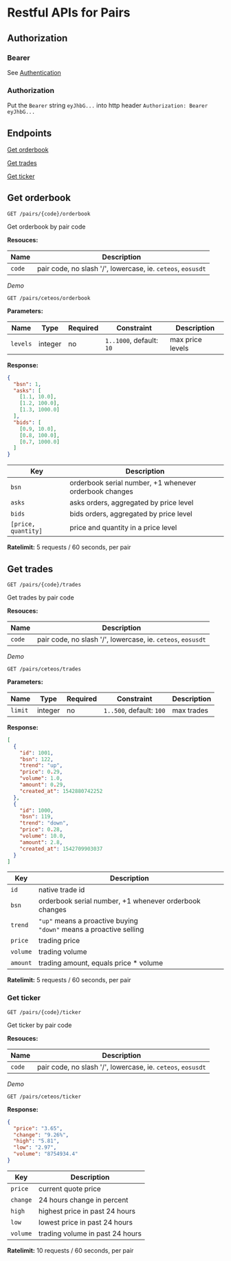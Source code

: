 # Restful APIs for Pairs

## Authorization

### Bearer
See [Authentication](./authentication.md)

### Authorization
Put the `Bearer` string `eyJhbG...` into http header `Authorization: Bearer eyJhbG...`

## Endpoints

[Get orderbook](#get-orderbook)

[Get trades](#get-trades)

[Get ticker](#get-ticker)

## Get orderbook
```
GET /pairs/{code}/orderbook
```
Get orderbook by pair code

**Resouces:**

Name | Description
------------ | ------------
`code` | pair code, no slash '/', lowercase, ie. `ceteos`, `eosusdt`

*Demo*

```
GET /pairs/ceteos/orderbook
```

**Parameters:**

Name | Type | Required | Constraint | Description
------------ | ------------ | ------------ | ------------ | ------------
`levels` | integer | no | `1..1000`, default: `10` | max price levels

**Response:**
```json
{
  "bsn": 1,
  "asks": [
    [1.1, 10.0],
    [1.2, 100.0],
    [1.3, 1000.0]
  ],
  "bids": [
    [0.9, 10.0],
    [0.8, 100.0],
    [0.7, 1000.0]
  ]
}
```

Key | Description
------------ | ------------
`bsn` | orderbook serial number, +1 whenever orderbook changes
`asks` | asks orders, aggregated by price level
`bids` | bids orders, aggregated by price level
`[price, quantity]` | price and quantity in a price level

**Ratelimit:**
5 requests / 60 seconds, per pair

## Get trades
```
GET /pairs/{code}/trades
```
Get trades by pair code

**Resouces:**

Name | Description
------------ | ------------
`code` | pair code, no slash '/', lowercase, ie. `ceteos`, `eosusdt`

*Demo*

```
GET /pairs/ceteos/trades
```

**Parameters:**

Name | Type | Required | Constraint | Description
------------ | ------------ | ------------ | ------------ | ------------
`limit` | integer | no | `1..500`, default: `100` | max trades

**Response:**
```json
[
  {
    "id": 1001,
    "bsn": 122,
    "trend": "up",
    "price": 0.29,
    "volume": 1.0,
    "amount": 0.29,
    "created_at": 1542880742252
  },
  {
    "id": 1000,
    "bsn": 119,
    "trend": "down",
    "price": 0.28,
    "volume": 10.0,
    "amount": 2.8,
    "created_at": 1542709903037
  }
]
```

Key | Description
------------ | ------------
`id` | native trade id
`bsn` | orderbook serial number, +1 whenever orderbook changes
`trend` | `"up"` means a proactive buying <br /> `"down"` means a proactive selling
`price` | trading price
`volume` | trading volume
`amount` | trading amount, equals price * volume

**Ratelimit:**
5 requests / 60 seconds, per pair

### Get ticker
```
GET /pairs/{code}/ticker
```
Get ticker by pair code

**Resouces:**

Name | Description
------------ | ------------
`code` | pair code, no slash '/', lowercase, ie. `ceteos`, `eosusdt`

*Demo*

```
GET /pairs/ceteos/ticker
```

**Response:**
```json
{
  "price": "3.65",
  "change": "9.26%",
  "high": "5.81",
  "low": "2.97",
  "volume": "8754934.4"
}
```

Key | Description
------------ | ------------
`price` | current quote price
`change` | 24 hours change in percent
`high` | highest price in past 24 hours
`low` | lowest price in past 24 hours
`volume` | trading volume in past 24 hours

**Ratelimit:**
10 requests / 60 seconds, per pair

